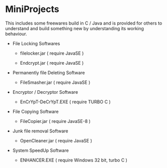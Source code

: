 # MiniProjects
This includes some freewares build in C / Java and is provided for others to understand and build something new by understanding its working behaviour.

- File Locking Softwares 

   - filelocker.jar ( require JavaSE )

   - Endcrypt.jar ( require JavaSE )

- Permanently file Deleting Software

   - FileSmasher.jar ( require JavaSE )

- Encryptor / Decryptor  Software

   - EnCrYpT-DeCrYpT.EXE ( require TURBO C )

- File Copying Software

   - FileCopier.jar ( require JavaSE-8 )

- Junk file removal Software

   - OpenCleaner.jar ( require JavaSE )

- System SpeedUp Software
   
   - ENHANCER.EXE ( require Windows 32 bit, turbo C )
    
